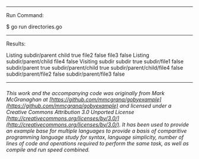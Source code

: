 

_______________________________________________________________________________
Run Command:

$ go run directories.go

_______________________________________________________________________________
Results:

Listing subdir/parent
  child true
  file2 false
  file3 false
Listing subdir/parent/child
  file4 false
Visiting subdir
  subdir true
  subdir/file1 false
  subdir/parent true
  subdir/parent/child true
  subdir/parent/child/file4 false
  subdir/parent/file2 false
  subdir/parent/file3 false

___

###### This work and the accompanying code was originally from Mark McGranaghan at [https://github.com/mmcgrana/gobyexample](https://github.com/mmcgrana/gobyexample) and licensed under a Creative Commons Attribution 3.0 Unported License [http://creativecommons.org/licenses/by/3.0/](http://creativecommons.org/licenses/by/3.0/). It has been used to provide an example base for multiple languages to provide a basis of comparitive programming language study for syntax, language simplicity, number of lines of code and operations required to perform the same task, as well as compile and run speed combined.